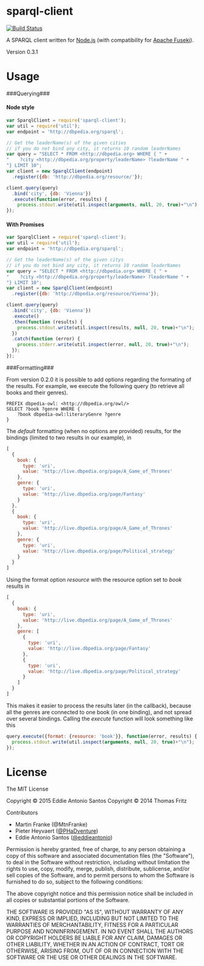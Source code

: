 sparql-client
=============

[![Build Status](https://travis-ci.org/eddieantonio/node-sparql-client.svg?branch=v0.3.0)](https://travis-ci.org/eddieantonio/node-sparql-client)

A SPARQL client written for [Node.js](http://nodejs.org/) (with compatibility for [Apache Fuseki](http://jena.apache.org/documentation/serving_data/)).

Version 0.3.1

Usage
=====

###Querying###

#### Node style

```javascript
var SparqlClient = require('sparql-client');
var util = require('util');
var endpoint = 'http://dbpedia.org/sparql';

// Get the leaderName(s) of the given cities
// if you do not bind any city, it returns 10 random leaderNames
var query = "SELECT * FROM <http://dbpedia.org> WHERE { " +
"    ?city <http://dbpedia.org/property/leaderName> ?leaderName " +
"} LIMIT 10";
var client = new SparqlClient(endpoint)
  .register({db: 'http://dbpedia.org/resource/'});

client.query(query)
  .bind('city', {db: 'Vienna'})
  .execute(function(error, results) {
    process.stdout.write(util.inspect(arguments, null, 20, true)+"\n");
});
```

#### With Promises

```javascript
var SparqlClient = require('sparql-client');
var util = require('util');
var endpoint = 'http://dbpedia.org/sparql';

// Get the leaderName(s) of the given citys
// if you do not bind any city, it returns 10 random leaderNames
var query = "SELECT * FROM <http://dbpedia.org> WHERE { " +
"    ?city <http://dbpedia.org/property/leaderName> ?leaderName " +
"} LIMIT 10";
var client = new SparqlClient(endpoint)
  .register({db: 'http://dbpedia.org/resource/Vienna'});

client.query(query)
  .bind('city', {db: 'Vienna'})
  .execute()
  .then(function (results) {
    process.stdout.write(util.inspect(results, null, 20, true)+"\n");
  })
  .catch(function (error) {
    process.stderr.write(util.inspect(error, null, 20, true)+"\n");
  });
});
```

###Formatting###

From version 0.2.0 it is possible to add options regarding the formating of the results.
For example, we execute the following query (to retrieve all books and their genres).
```
PREFIX dbpedia-owl: <http://dbpedia.org/owl/>
SELECT ?book ?genre WHERE {
    ?book dbpedia-owl:literaryGenre ?genre
}
```
The *default* formatting (when no options are provided) results, for the bindings (limited to two results in our example), in

```javascript
[
  {
    book: {
      type: 'uri',
      value: 'http://live.dbpedia.org/page/A_Game_of_Thrones'
    },
    genre: {
      type: 'uri',
      value: 'http://live.dbpedia.org/page/Fantasy'
    }
  },
  {
    book: {
      type: 'uri',
      value: 'http://live.dbpedia.org/page/A_Game_of_Thrones'
    },
    genre: {
      type: 'uri',
      value: 'http://live.dbpedia.org/page/Political_strategy'
    }
  }
]
```
Using the format option *resource* with the resource option set to *book* results in

```javascript
[
  {
    book: {
      type: 'uri',
      value: 'http://live.dbpedia.org/page/A_Game_of_Thrones'
    },
    genre: [
      {
        type: 'uri',
        value: 'http://live.dbpedia.org/page/Fantasy'
      },
      {
        type: 'uri',
        value: 'http://live.dbpedia.org/page/Political_strategy'
      }
    ]
  }
]
```

This makes it easier to process the results later (in the callback), because all the genres are connected to one book (in one binding), and not spread over several bindings.
Calling the *execute* function will look something like this

```javascript
query.execute({format: {resource: 'book'}}, function(error, results) {
  process.stdout.write(util.inspect(arguments, null, 20, true)+"\n");
});
```

License
=======
The MIT License

Copyright © 2015 Eddie Antonio Santos
Copyright © 2014 Thomas Fritz

Contributors

- Martin Franke (@MtnFranke)
- Pieter Heyvaert ([@PHaDventure](https://twitter.com/PHaDventure))
- Eddie Antonio Santos ([@eddieantonio](http://eddieantonio.ca/))

Permission is hereby granted, free of charge, to any person obtaining
a copy of this software and associated documentation files (the
"Software"), to deal in the Software without restriction, including
without limitation the rights to use, copy, modify, merge, publish,
distribute, sublicense, and/or sell copies of the Software, and to
permit persons to whom the Software is furnished to do so, subject to
the following conditions:

The above copyright notice and this permission notice shall be
included in all copies or substantial portions of the Software.

THE SOFTWARE IS PROVIDED "AS IS", WITHOUT WARRANTY OF ANY KIND,
EXPRESS OR IMPLIED, INCLUDING BUT NOT LIMITED TO THE WARRANTIES OF
MERCHANTABILITY, FITNESS FOR A PARTICULAR PURPOSE AND
NONINFRINGEMENT. IN NO EVENT SHALL THE AUTHORS OR COPYRIGHT HOLDERS BE
LIABLE FOR ANY CLAIM, DAMAGES OR OTHER LIABILITY, WHETHER IN AN ACTION
OF CONTRACT, TORT OR OTHERWISE, ARISING FROM, OUT OF OR IN CONNECTION
WITH THE SOFTWARE OR THE USE OR OTHER DEALINGS IN THE SOFTWARE.
